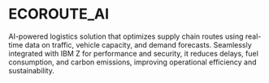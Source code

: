 # ECOROUTE_AI
AI-powered logistics solution that optimizes supply chain routes using real-time data on traffic, vehicle capacity, and demand forecasts. Seamlessly integrated with IBM Z for performance and security, it reduces delays, fuel consumption, and carbon emissions, improving operational efficiency and sustainability.
